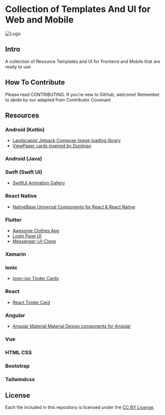 # Collection of Templates And UI for Web and Mobile

![Logo](https://raw.githubusercontent.com/zidniryi/pretty-ui-resources/main/assets/pretty_ui.png)

## Intro

A collection of Resource Templates and UI for Frontend and Mobile that are ready to use

## How To Contribute

Please read CONTRIBUTING. If you're new to GitHub, welcome! Remember to abide by our adapted from Contributor Covenant

## Resources

### Android (Kotlin)

- [Landscapist Jetpack Compose image loading library](https://github.com/skydoves/landscapist)
- [ViewPager cards inspired by Duolingo](https://github.com/rubensousa/ViewPagerCards)

### Android (Java)

### Swift (Swift UI)

- [SwiftUI Animation Gallery](http:/https://github.com/amosgyamfi/swiftui-animation-gallery/ "SwiftUI Animation Gallery")

### React Native

- [NativeBase Universal Components for React & React Native](https://nativebase.io/ "NativeBase Universal Components for React & React Native")

### Flutter

- [Awesome Clothes App](https://github.com/antonio-pedro99/awesome_clothes_shop "Awesome Clothes App")
- [Login Page UI](https://github.com/justkingsley/login-page "Login Page UI")
- [Messenger-UI-Clone](https://github.com/anishghale007/Messenger-UI-Clone "Messenger-UI-Clone")

### Xamarin

### Ionic

- [Ionic-ion Tinder Cards](https://github.com/ionic-team/ionic-ion-tinder-cards "Ionic-ion Tinder Cards")

### React

- [React Tinder Card](https://github.com/3DJakob/react-tinder-card#readme "React Tinder Card")

### Angular

- [Angular Material Material Design components for Angular](https://material.angular.io/ "Angular Material Material Design components for Angular")

### Vue

### HTML CSS

### Bootstrap

### Tailwindcss

## License

Each file included in this repository is licensed under the [CC BY License](LICENSE).
